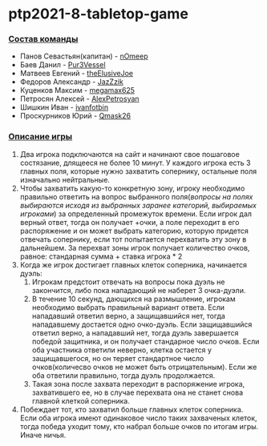 # ptp2021-8-tabletop-game
### <u>**Состав команды**</u>
- Панов Севастьян(капитан) - <a href=https://github.com/nOmeep>nOmeep</a>
- Баев Данил - <a href=https://github.com/Pur3Vessel>Pur3Vessel</a>
- Матвеев Евгений - <a href=https://github.com/theElusiveJoe>theElusiveJoe</a>
- Федоров Александр - <a href=https://github.com/JazZzik>JazZzik</a>
- Куценков Максим - <a href=https://github.com/megamax625>megamax625</a>
- Петросян Алексей - <a href=https://github.com/AlexPetrosyan>AlexPetrosyan</a>
- Шишкин Иван - <a href=https://github.com/ivanfotbin>ivanfotbin</a>
- Проскурников Юрий - <a href=https://github.com/Qmask26>Qmask26</a>

### <u>**Описание игры**</u>

1. Два игрока подключаются на сайт и начинают свое пошаговое состязание, длящееся не более 10 минут. У каждого игрока есть 3 главных поля, которые нужно захватить сопернику, остальные поля изначально нейтральные.
1. Чтобы захватить какую-то конкретную зону, игроку необходимо правильно ответить на вопрос выбранного поля(*вопросы на полях выбираются исходя из выбранных заранее категорий, выбираемых игроками*) за определенный промежуток времени. Если игрок дал верный ответ, тогда он получает +очки, а поле переходит в его распоряжение и он может выбрать категорию, которую придется отвечать сопернику, если тот попытается перехватить эту зону в дальнейшем. За перехват зоны игрок получает количество очков, равное: стандарная сумма + ставка игрока * 2
1. Когда же игрок достигает главных клеток соперника, начинается дуэль:
    1. Игрокам предстоит отвечать на вопросы пока дуэль не закончится, либо пока нападающий не наберет 3 очка-дуэли.
    1. В течение 10 секунд, дающихся на размышление, игрокам необходимо выбрать правильный вариант ответа. Если нападавший ответил верно, а защищавшийся нет, тогда нападавшему достается одно очко-дуэль. Если защищавшийся ответил верно, а нападавший нет, тогда дуэль завершается победой защитника, и он получает стандарное число очков. Если оба участника ответили неверно, клетка остается у защищавшегося, но он теряет стандартное число очков(количесво очков не может быть отрицательным). Если же оба ответили правильно, тогда дуэль продолжается.
    1. Такая зона после захвата переходит в распоряжение игрока, захватившего ее, но в случае перехвата она не станет снова главной клеткой соперника.
1.  Побеждает тот, кто захватил больше главных клеток соперника. Если оба игрока имеют одинаковое число таких захваченых клеток, тогда победа уходит тому, кто набрал больше очков по итогам игры. Иначе ничья.

